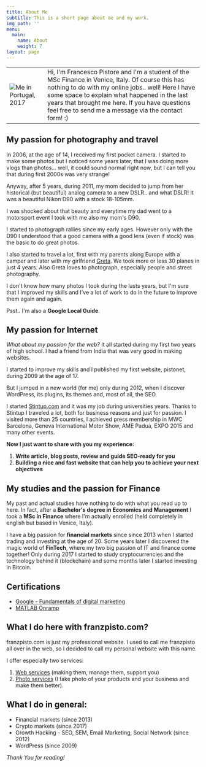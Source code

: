 ```yaml
---
title: About Me
subtitle: This is a short page about me and my work.
img_path: ''
menu:
  main:
    name: About
    weight: 7
layout: page
---
```

|                                          |                                                                                                                                                                                                                                                                                                                     |
| ---------------------------------------- | ------------------------------------------------------------------------------------------------------------------------------------------------------------------------------------------------------------------------------------------------------------------------------------------------------------------- |
| ![](/images/me2.jpg)Me in Portugal, 2017 | Hi, I'm Francesco Pistore and I'm a student of the MSc Finance in Venice, Italy. Of course this has nothing to do with my online jobs.. well! Here I have some space to explain what happened in the last years that brought me here. If you have questions feel free to send me a message via the contact form! :) |

## My passion for photography and travel

In 2006, at the age of 14, I received my first pocket camera. I started to make some photos but I noticed some years later, that I was doing more vlogs than photos... well, it could sound normal right now, but I can tell you that during first 2000s was very strange!

Anyway, after 5 years, during 2011, my mom decided to jump from her historical (but beautiful) analog camera to a new DSLR.. and what DSLR! It was a beautiful Nikon D90 with a stock 18-105mm.

I was shocked about that beauty and everytime my dad went to a motorsport event I took with me also my mom's D90.

I started to photograph rallies since my early ages. However only with the D90 I understood that a good camera with a good lens (even if stock) was the basic to do great photos.

I also started to travel a lot, first with my parents along Europe with a camper and later with my girlfriend [Greta](https://gretaas.im/). We took more or less 30 planes in just 4 years. Also Greta loves to photograph, especially people and street photography.

I don't know how many photos I took during the lasts years, but I'm sure that I improved my skills and I've a lot of work to do in the future to improve them again and again.

Psst.. I'm also a **Google Local Guide**.

## My passion for Internet

*What about my passion for the web?* It all started during my first two years of high school. I had a friend from India that was very good in making websites.

I started to improve my skills and I published my first website, pistonet, during 2009 at the age of 17.

But I jumped in a new world (for me) only during 2012, when I discover WordPress, its plugins, its themes and, most of all, the SEO.

I started [Stintup.com](https://www.stintup.com/) and it was my job during universities years. Thanks to Stintup I traveled a lot, both for business reasons and just for passion. I visited more than 25 countries, I achieved press membership in MWC Barcelona, Geneva International Motor Show, AME Padua, EXPO 2015 and many other events.

**Now I just want to share with you my experience:**

1. **Write article, blog posts, review and guide SEO-ready for you**
2. **Building a nice and fast website that can help you to achieve your next objectives**

## My studies and the passion for Finance

My past and actual studies have nothing to do with what you read up to here. In fact, after a **Bachelor's degree in Economics and Management** I took a **MSc in Finance** where I'm actually enrolled (held completely in english but based in Venice, Italy).

I have a big passion for **financial markets** since since 2013 when I started trading and investing at the age of 20. Some years later I discovered the magic world of **FinTech**, where my two big passion of IT and finance come together! Only during 2017 I started to study cryptocurrencies and the technology behind it (blockchain) and some months later I started investing in Bitcoin.

## Certifications

* [Google - Fundamentals of digital marketing](https://franzpisto.com/Google%20-%20Fondamenti%20di%20Marketing%20Digitale.pdf)
* [MATLAB Onramp](https://franzpisto.com/MATLAB%20Onramp.pdf)

## What I do here with franzpisto.com?

franzpisto.com is just my professional website. I used to call me franzpisto all over in the web, so I decided to call my personal website with this name.

I offer especially two services:

1. [Web services](https://franzpisto.com/web-services/) (making them, manage them, support you)
2. [Photo services](https://franzpisto.com/photo-services/) (I take photo of your products and your business and make them better).

## What I do in general:

* Financial markets (since 2013)
* Crypto markets (since 2017)
* Growth Hacking - SEO, SEM, Email Marketing, Social Network (since 2012)
* WordPress (since 2009)

*Thank You for reading!*
